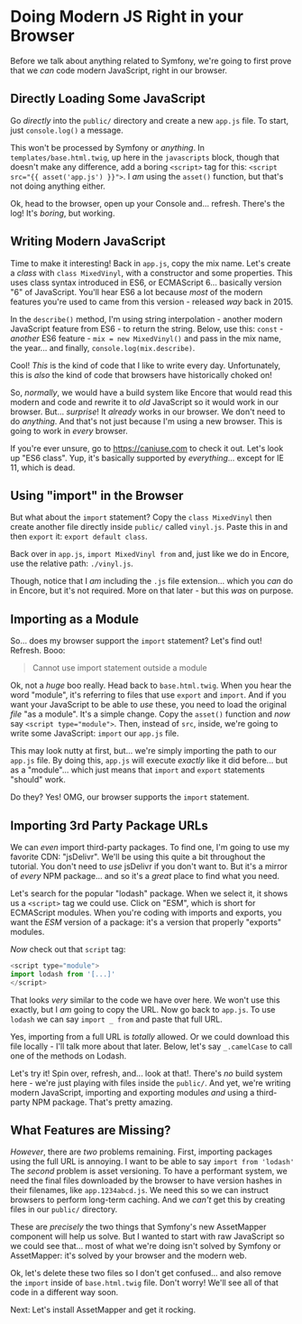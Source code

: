 # Doing Modern JS Right in your Browser

Before we talk about anything related to Symfony, we're going to first prove that
we *can* code modern JavaScript, right in our browser.

## Directly Loading Some JavaScript

Go *directly* into the `public/` directory and create a new `app.js` file. To start,
just `console.log()` a message.

This won't be processed by Symfony or *anything*. In `templates/base.html.twig`,
up here in the `javascripts` block, though that doesn't make any difference, add
a boring `<script>` tag for this: `<script src="{{ asset('app.js') }}">`. I *am*
using the `asset()` function, but that's not doing anything either.

Ok, head to the browser, open up your Console and... refresh. There's the log!
It's *boring*, but working.

## Writing Modern JavaScript

Time to make it interesting! Back in `app.js`, copy the mix name. Let's create a
*class* with `class MixedVinyl`, with a constructor and some properties. This uses
class syntax introduced in ES6, or ECMAScript 6... basically version "6" of JavaScript.
You'll hear ES6 a lot because *most* of the modern features you're used to came
from this version - released *way* back in 2015.

In the `describe()` method, I'm using string interpolation - another modern JavaScript
feature from ES6 - to return the string. Below, use this: `const` - *another* ES6
feature - `mix = new MixedVinyl()` and pass in the mix name, the year... and finally,
`console.log(mix.describe)`.

Cool! *This* is the kind of code that I like to write every day. Unfortunately, this
is *also* the kind of code that browsers have historically choked on!

So, *normally*, we would have a build system like Encore that would read this modern
and code and rewrite it to *old* JavaScript so it would work in our browser. But...
*surprise*! It *already* works in our browser. We don't need to do *anything*. And
that's not just because I'm using a new browser. This is going to work in *every*
browser.

If you're ever unsure, go to https://caniuse.com to check it out. Let's look up
"ES6 class". Yup, it's basically supported by *everything*... except for IE 11, which
is dead.

## Using "import" in the Browser

But what about the `import` statement? Copy the `class MixedVinyl` then create
another file directly inside `public/` called `vinyl.js`. Paste this in and
then `export` it: `export default class`.

Back over in `app.js`, `import MixedVinyl from` and, just like we do in Encore,
use the relative path: `./vinyl.js`.

Though, notice that I *am* including the `.js` file extension... which you *can*
do in Encore, but it's not required. More on that later - but this *was* on purpose.

## Importing as a Module

So... does my browser support the `import` statement? Let's find out! Refresh.
Booo:

> Cannot use import statement outside a module

Ok, not a *huge* boo really. Head back to `base.html.twig`. When you hear the word
"module", it's referring to files that use `export` and `import`. And if you want
your JavaScript to be able to *use* these, you need to load the original *file*
"as a module". It's a simple change. Copy the `asset()` function and *now* say
`<script type="module">`. Then, instead of `src`, inside, we're going to write some
JavaScript: `import` our `app.js` file.

This may look nutty at first, but... we're simply importing the path to our
`app.js` file. By doing this, `app.js` will execute *exactly* like it did before...
but as a "module"... which just means that `import` and `export` statements
"should" work.

Do they? Yes! OMG, our browser supports the `import` statement. 

## Importing 3rd Party Package URLs

We can *even* import third-party packages. To find one, I'm going to use my favorite
CDN: "jsDelivr". We'll be using this quite a bit throughout the tutorial. You don't
need to *use* jsDelivr if you don't want to. But it's a mirror of *every* NPM
package... and so it's a *great* place to find what you need.

Let's search for the popular "lodash" package. When we select it, it shows us
a `<script>` tag we could use. Click on "ESM", which is short for ECMAScript
modules. When you're coding with imports and exports, you want the *ESM* version
of a package: it's a version that properly "exports" modules.

*Now* check out that `script` tag:

```js
<script type="module">
import lodash from '[...]'
</script>
```

That looks *very* similar to the code we have over here. We won't use this exactly,
but I *am* going to copy the URL. Now go back to `app.js`. To use `lodash` we
can say `import _ from` and paste that full URL.

Yes, importing from a full URL is *totally* allowed. Or we could download this file
locally - I'll talk more about that later. Below, let's say `_.camelCase` to call
one of the methods on Lodash.

Let's try it! Spin over, refresh, and... look at that!. There's *no* build system
here - we're just playing with files inside the `public/`. And yet, we're writing
modern JavaScript, importing and exporting modules *and* using a third-party NPM
package. That's pretty amazing.

## What Features are Missing?

*However*, there are *two* problems remaining. First, importing packages using the
full URL is annoying. I want to be able to say `import from 'lodash'` The *second*
problem is asset versioning. To have a performant system, we need the final files
downloaded by the browser to have version hashes in their filenames, like
`app.1234abcd.js`. We need this so we can instruct browsers to perform long-term
caching. And we *can't* get this by creating files in our `public/` directory.

These are *precisely* the two things that Symfony's new AssetMapper component will
help us solve. But I wanted to start with raw JavaScript so we could see that...
most of what we're doing isn't solved by Symfony or AssetMapper: it's solved
by your browser and the modern web.

Ok, let's delete these two files so I don't get confused... and also remove the
`import` inside of `base.html.twig` file. Don't worry! We'll see all of that code
in a different way soon.

Next: Let's install AssetMapper and get it rocking.

